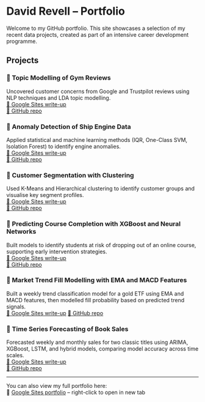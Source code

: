 # David Revell – Portfolio

Welcome to my GitHub portfolio. This site showcases a selection of my recent data projects, created as part of an intensive career development programme.

## Projects

### 📌 Topic Modelling of Gym Reviews
Uncovered customer concerns from Google and Trustpilot reviews using NLP techniques and LDA topic modelling.  
[🔗 Google Sites write-up](https://sites.google.com/view/david-revell-data/projects?authuser=0#h.fjv8k32vs4vm)  
[📁 GitHub repo](https://github.com/david-revell/gym-reviews-topic-modelling)

### 📌 Anomaly Detection of Ship Engine Data
Applied statistical and machine learning methods (IQR, One-Class SVM, Isolation Forest) to identify engine anomalies.  
[🔗 Google Sites write-up](https://sites.google.com/view/david-revell-data/projects?authuser=0#h.efhopf12txlr)  
[📁 GitHub repo](https://github.com/david-revell/ship-engine-anomaly-detection)

### 📌 Customer Segmentation with Clustering
Used K-Means and Hierarchical clustering to identify customer groups and visualise key segment profiles.  
[🔗 Google Sites write-up](https://sites.google.com/view/david-revell-data/projects?authuser=0#h.439uqbs7ufs)  
[📁 GitHub repo](https://github.com/david-revell/customer-segmentation-clustering)

### 📌 Predicting Course Completion with XGBoost and Neural Networks
Built models to identify students at risk of dropping out of an online course, supporting early intervention strategies.  
[🔗 Google Sites write-up](https://sites.google.com/view/david-revell-data/projects?authuser=0#h.tz98wuek2d32)  
[📁 GitHub repo](https://github.com/david-revell/course-completion-prediction)

### 📌 Market Trend Fill Modelling with EMA and MACD Features  
Built a weekly trend classification model for a gold ETF using EMA and MACD features, then modelled fill probability based on predicted trend signals.  
[🔗 Google Sites write-up](https://sites.google.com/view/david-revell-data/projects?authuser=0#h.dq96tpjgqo9b)
[📁 GitHub repo](https://github.com/david-revell/market-trend-fill-model)

### 📌 Time Series Forecasting of Book Sales
Forecasted weekly and monthly sales for two classic titles using ARIMA, XGBoost, LSTM, and hybrid models, comparing model accuracy across time scales.  
[🔗 Google Sites write-up](https://sites.google.com/view/david-revell-data/projects?authuser=0#h.s4bdldmpj01c)  
[📁 GitHub repo](https://github.com/david-revell/time_series_forecasting)


---

You can also view my full portfolio here:  
🔗 [Google Sites portfolio](https://sites.google.com/view/david-revell-data) – right-click to open in new tab

